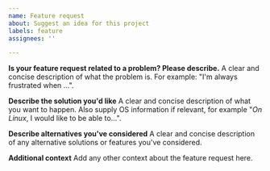```yaml
---
name: Feature request
about: Suggest an idea for this project
labels: feature
assignees: ''

---
```


**Is your feature request related to a problem? Please describe.**
A clear and concise description of what the problem is. For example: "I'm always frustrated when ...".

**Describe the solution you'd like**
A clear and concise description of what you want to happen. Also supply OS information if relevant, for example "*On Linux*, I would like to be able to...".

**Describe alternatives you've considered**
A clear and concise description of any alternative solutions or features you've considered.

**Additional context**
Add any other context about the feature request here.
